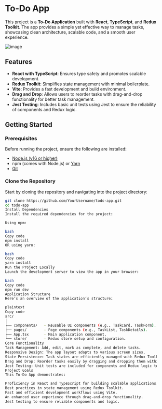 # To-Do App

This project is a **To-Do Application** built with **React**, **TypeScript**, and **Redux Toolkit**. The app provides a simple yet effective way to manage tasks, showcasing clean architecture, scalable code, and a smooth user experience.

![image](https://github.com/user-attachments/assets/78ca4fb1-6fac-446d-8347-176c99e57dc5)


## Features
- **React with TypeScript**: Ensures type safety and promotes scalable development.
- **Redux Toolkit**: Simplifies state management with minimal boilerplate.
- **Vite**: Provides a fast development and build environment.
- **Drag and Drop**: Allows users to reorder tasks with drag-and-drop functionality for better task management.
- **Jest Testing**: Includes basic unit tests using Jest to ensure the reliability of components and Redux logic.

## Getting Started

### Prerequisites
Before running the project, ensure the following are installed:
- [Node.js (v16 or higher)](https://nodejs.org/)
- npm (comes with Node.js) or [Yarn](https://yarnpkg.com/)
- [Git](https://git-scm.com/)

### Clone the Repository
Start by cloning the repository and navigating into the project directory:
```bash
git clone https://github.com/YourUsername/todo-app.git
cd todo-app
Install Dependencies
Install the required dependencies for the project:

Using npm:

bash
Copy code
npm install
OR using yarn:

bash
Copy code
yarn install
Run the Project Locally
Launch the development server to view the app in your browser:

bash
Copy code
npm run dev
Application Structure
Here’s an overview of the application’s structure:

plaintext
Copy code
src/
│
├── components/   - Reusable UI components (e.g., TaskCard, TaskForm).
├── pages/        - Page components (e.g., TaskList, TaskDetails).
├── App.tsx       - Main application component.
└── store/        - Redux store setup and configuration.
Core Functionality
Task Management: Add, edit, mark as complete, and delete tasks.
Responsive Design: The app layout adapts to various screen sizes.
State Persistence: Task states are efficiently managed with Redux Toolkit.
Drag and Drop: Reorder tasks easily by dragging and dropping them within the task list.
Jest Testing: Unit tests are included for components and Redux logic to ensure everything works as expected.
Project Goals
This To-Do App demonstrates:

Proficiency in React and TypeScript for building scalable applications.
Best practices in state management using Redux Toolkit.
Fast and efficient development workflows using Vite.
An enhanced user experience through drag-and-drop functionality.
Jest testing to ensure reliable components and logic.


